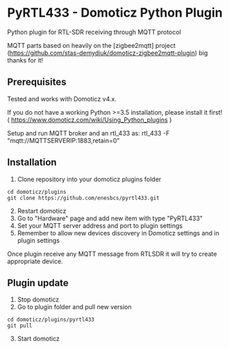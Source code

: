 # PyRTL433 - Domoticz Python Plugin
Python plugin for RTL-SDR receiving through MQTT protocol

MQTT parts based on heavily on the [zigbee2mqtt] project (https://github.com/stas-demydiuk/domoticz-zigbee2mqtt-plugin) 
big thanks for it!

## Prerequisites

Tested and works with Domoticz v4.x.

If you do not have a working Python >=3.5 installation, please install it first! ( https://www.domoticz.com/wiki/Using_Python_plugins )

Setup and run MQTT broker and an rtl_433 as:
rtl_433 -F "mqtt://MQTTSERVERIP:1883,retain=0"

## Installation

1. Clone repository into your domoticz plugins folder
```
cd domoticz/plugins
git clone https://github.com/enesbcs/pyrtl433.git
```
2. Restart domoticz
3. Go to "Hardware" page and add new item with type "PyRTL433"
4. Set your MQTT server address and port to plugin settings
5. Remember to allow new devices discovery in Domoticz settings and in plugin settings

Once plugin receive any MQTT message from RTLSDR it will try to create appropriate device.

## Plugin update

1. Stop domoticz
2. Go to plugin folder and pull new version
```
cd domoticz/plugins/pyrtl433
git pull
```
3. Start domoticz


